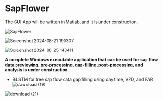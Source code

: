 # SapFlower

The GUI App will be written in Matlab, and it is under construction.

![SapFlower](https://github.com/JiaxinWang123/SapFlower/assets/98176596/15ed876f-8e04-4599-a930-81e870693b1e)

![Screenshot 2024-08-21 190307](https://github.com/user-attachments/assets/880f5292-fd88-4de6-a53f-dbc0fd14d1ba)

![Screenshot 2024-08-25 140411](https://github.com/user-attachments/assets/22cb02f6-0e86-4300-b3f8-7f5b8c3a0634)








**A complete Windows executable application that can be used for sap flow data previewing, pre-processing, gap-filling, post-processing, and analysis is under construction.**

- BiLSTM for tree sap flow data gap filling using day time, VPD, and PAR
![download (19)](https://github.com/JiaxinWang123/SapFlower/assets/98176596/262d55a4-8cdb-41bd-9826-f547322f3af1)

![download (21)](https://github.com/JiaxinWang123/SapFlower/assets/98176596/9dadac84-9de8-4237-a286-0fb863d16f91)
